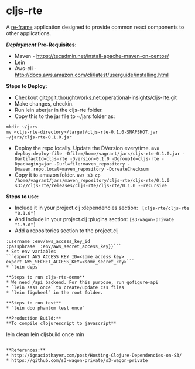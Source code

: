 # cljs-rte

A [re-frame](https://github.com/Day8/re-frame) application designed to provide common react components to other applications.

***Deployment***
**Pre-Requisites:**
* Maven - https://tecadmin.net/install-apache-maven-on-centos/
* Lein
* Aws-cli - http://docs.aws.amazon.com/cli/latest/userguide/installing.html

**Steps to Deploy:**
* Checkout git@git.thoughtworks.net:operational-insights/cljs-rte.git
* Make changes, checkin.
* Run lein uberjar in the cljs-rte folder.
* Copy this to the jar file to ~/jars folder as:
```
mkdir ~/jars
mv <cljs-rte-directory>/target/cljs-rte-0.1.0-SNAPSHOT.jar ~/jars/cljs-rte-0.1.0.jar
```
* Deploy the repo locally. Update the DVersion everytime.
```mvn deploy:deploy-file -Dfile=/home/vagrant/jars/cljs-rte-0.1.0.jar -DartifactId=cljs-rte -Dversion=0.1.0 -DgroupId=cljs-rte -Dpackaging=jar -Durl=file:maven_repository -Dmaven.repo.local=maven_repository -DcreateChecksum```
* Copy it to amazon folder.
```aws s3 cp /home/vagrant/jars/maven_repository/cljs-rte/cljs-rte/0.1.0 s3://cljs-rte/releases/cljs-rte/cljs-rte/0.1.0 --recursive```

**Steps to use:**

*  Include it in your project.clj :dependencies section:
``` [cljs-rte/cljs-rte "0.1.0"]```
* And Include in your project.clj :plugins section:
```[s3-wagon-private "1.3.0"] ```
* Add a repositories section to the project.clj
```:repositories {"local" {:url "s3p://cljs-rte/releases/"
:username :env/aws_access_key_id
:passphrase  :env/aws_secret_access_key}}```
* Set env variables
```export AWS_ACCESS_KEY_ID=<some_access_key>
export AWS_SECRET_ACCESS_KEY=<some_secret_key>```  
* `lein deps`

**Steps to run cljs-rte-demo**
* We need /api backend. For this purpose, run gofigure-api
* `lein sass once` to create/update css files
* `lein figwheel` in the root folder.

**Steps to run test**
* `lein doo phantom test once`

**Production Build:**
**To compile clojurescript to javascript**
```
lein clean
lein cljsbuild once min
```

**References:**
* http://ignaciothayer.com/post/Hosting-Clojure-Dependencies-on-S3/
* https://github.com/s3-wagon-private/s3-wagon-private




